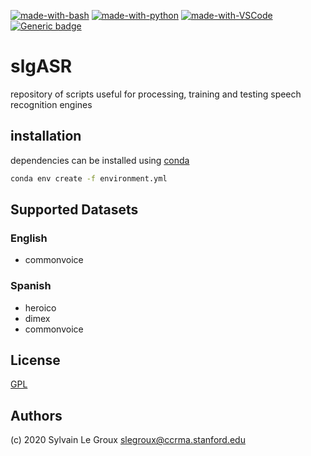 <!-- [![forthebadge](https://forthebadge.com/images/badges/made-with-python.svg)](https://forthebadge.com) -->
[![made-with-bash](https://img.shields.io/badge/Made%20with-Bash-1f425f.svg)](https://www.gnu.org/software/bash/)
[![made-with-python](https://img.shields.io/badge/Made%20with-Python-1f425f.svg)](https://www.python.org/)
[![made-with-VSCode](https://img.shields.io/badge/Made%20for-VSCode-1f425f.svg)](https://code.visualstudio.com/)
[![Generic badge](https://img.shields.io/badge/Made%20for-Kaldi-1f425f.svg)](https://shields.io/)

# slgASR
repository of scripts useful for processing, training and testing speech recognition engines

## installation
dependencies can be installed using [conda](https://docs.conda.io/projects/conda/en/latest/user-guide/install/)
``` bash
conda env create -f environment.yml
```

## Supported Datasets
### English
- commonvoice
### Spanish
- heroico
- dimex
- commonvoice

## License
[GPL](https://www.gnu.org/licenses/gpl-3.0-standalone.html)

## Authors
(c) 2020 Sylvain Le Groux <slegroux@ccrma.stanford.edu>



